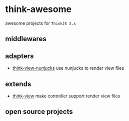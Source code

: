 # think-awesome

awesome projects for `ThinkJS 3.x`

## middlewares

## adapters

* [think-view-nunjucks](https://github.com/thinkjs/think-view-nunjucks) use nunjucks to render view files

## extends

* [think-view](https://github.com/thinkjs/think-view) make controller support render view files

## open source projects
